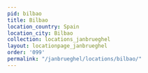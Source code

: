 ```yaml
---
pid: bilbao
title: Bilbao
location_country: Spain
location_city: Bilbao
collection: locations_janbrueghel
layout: locationpage_janbrueghel
order: '099'
permalink: "/janbrueghel/locations/bilbao/"
---
```

